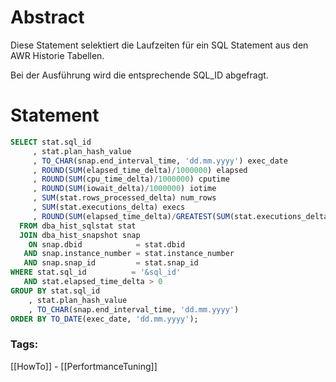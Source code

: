 
# Abstract

Diese Statement selektiert die Laufzeiten für ein SQL Statement aus den AWR Historie Tabellen.

Bei der Ausführung wird die entsprechende SQL_ID abgefragt.

# Statement

```sql
SELECT stat.sql_id
     , stat.plan_hash_value
     , TO_CHAR(snap.end_interval_time, 'dd.mm.yyyy') exec_date
     , ROUND(SUM(elapsed_time_delta)/1000000) elapsed
     , ROUND(SUM(cpu_time_delta)/1000000) cputime
     , ROUND(SUM(iowait_delta)/1000000) iotime
     , SUM(stat.rows_processed_delta) num_rows
     , SUM(stat.executions_delta) execs
     , ROUND(SUM(elapsed_time_delta)/GREATEST(SUM(stat.executions_delta), 1)/1000000, 2) sec_per_exec
  FROM dba_hist_sqlstat stat
  JOIN dba_hist_snapshot snap
    ON snap.dbid            = stat.dbid
   AND snap.instance_number = stat.instance_number
   AND snap.snap_id         = stat.snap_id
WHERE stat.sql_id          = '&sql_id'
   AND stat.elapsed_time_delta > 0
GROUP BY stat.sql_id
    , stat.plan_hash_value
    , TO_CHAR(snap.end_interval_time, 'dd.mm.yyyy')
ORDER BY TO_DATE(exec_date, 'dd.mm.yyyy');​
```

### Tags:

[[HowTo]] - [[PerfortmanceTuning]] 